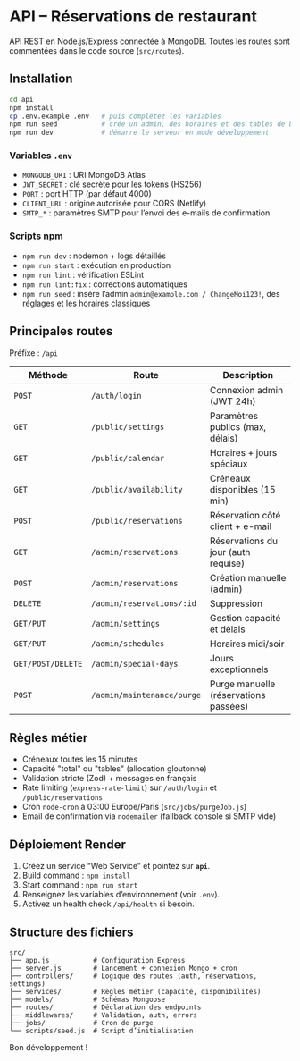 # API – Réservations de restaurant

API REST en Node.js/Express connectée à MongoDB. Toutes les routes sont commentées dans le code source (`src/routes`).

## Installation

```bash
cd api
npm install
cp .env.example .env   # puis complétez les variables
npm run seed           # crée un admin, des horaires et des tables de base
npm run dev            # démarre le serveur en mode développement
```

### Variables `.env`
- `MONGODB_URI` : URI MongoDB Atlas
- `JWT_SECRET` : clé secrète pour les tokens (HS256)
- `PORT` : port HTTP (par défaut 4000)
- `CLIENT_URL` : origine autorisée pour CORS (Netlify)
- `SMTP_*` : paramètres SMTP pour l’envoi des e-mails de confirmation

### Scripts npm
- `npm run dev` : nodemon + logs détaillés
- `npm run start` : exécution en production
- `npm run lint` : vérification ESLint
- `npm run lint:fix` : corrections automatiques
- `npm run seed` : insère l’admin `admin@example.com / ChangeMoi123!`, des réglages et les horaires classiques

## Principales routes

Préfixe : `/api`

| Méthode | Route | Description |
|---------|-------|-------------|
| `POST` | `/auth/login` | Connexion admin (JWT 24h) |
| `GET` | `/public/settings` | Paramètres publics (max, délais) |
| `GET` | `/public/calendar` | Horaires + jours spéciaux |
| `GET` | `/public/availability` | Créneaux disponibles (15 min) |
| `POST` | `/public/reservations` | Réservation côté client + e-mail |
| `GET` | `/admin/reservations` | Réservations du jour (auth requise) |
| `POST` | `/admin/reservations` | Création manuelle (admin) |
| `DELETE` | `/admin/reservations/:id` | Suppression |
| `GET/PUT` | `/admin/settings` | Gestion capacité et délais |
| `GET/PUT` | `/admin/schedules` | Horaires midi/soir |
| `GET/POST/DELETE` | `/admin/special-days` | Jours exceptionnels |
| `POST` | `/admin/maintenance/purge` | Purge manuelle (réservations passées) |

## Règles métier
- Créneaux toutes les 15 minutes
- Capacité "total" ou "tables" (allocation gloutonne)
- Validation stricte (Zod) + messages en français
- Rate limiting (`express-rate-limit`) sur `/auth/login` et `/public/reservations`
- Cron `node-cron` à 03:00 Europe/Paris (`src/jobs/purgeJob.js`)
- Email de confirmation via `nodemailer` (fallback console si SMTP vide)

## Déploiement Render
1. Créez un service “Web Service” et pointez sur **`api`**.
2. Build command : `npm install`
3. Start command : `npm run start`
4. Renseignez les variables d’environnement (voir `.env`).
5. Activez un health check `/api/health` si besoin.

## Structure des fichiers
```
src/
├── app.js           # Configuration Express
├── server.js        # Lancement + connexion Mongo + cron
├── controllers/     # Logique des routes (auth, réservations, settings)
├── services/        # Règles métier (capacité, disponibilités)
├── models/          # Schémas Mongoose
├── routes/          # Déclaration des endpoints
├── middlewares/     # Validation, auth, errors
├── jobs/            # Cron de purge
└── scripts/seed.js  # Script d’initialisation
```

Bon développement !
